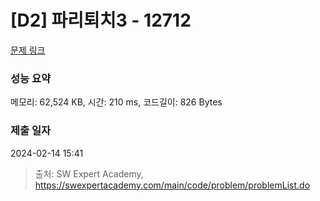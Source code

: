 # [D2] 파리퇴치3 - 12712 

[문제 링크](https://swexpertacademy.com/main/code/problem/problemDetail.do?contestProbId=AXuARWAqDkQDFARa) 

### 성능 요약

메모리: 62,524 KB, 시간: 210 ms, 코드길이: 826 Bytes

### 제출 일자

2024-02-14 15:41



> 출처: SW Expert Academy, https://swexpertacademy.com/main/code/problem/problemList.do